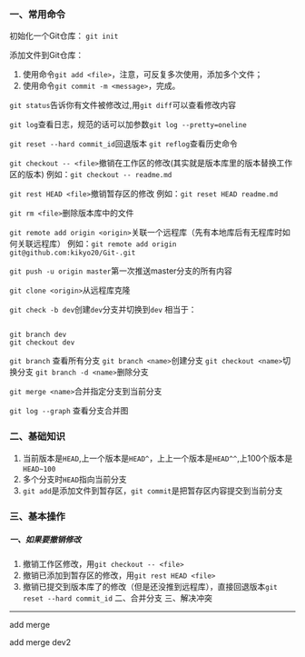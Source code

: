 ### 一、常用命令
初始化一个Git仓库：
`git init`

添加文件到Git仓库：
1. 使用命令`git add <file>`，注意，可反复多次使用，添加多个文件；
2. 使用命令`git commit -m <message>`，完成。

`git status`告诉你有文件被修改过,用`git diff`可以查看修改内容

`git log`查看日志，规范的话可以加参数`git log --pretty=oneline`

`git reset --hard commit_id`回退版本
`git reflog`查看历史命令

`git checkout -- <file>`撤销在工作区的修改(其实就是版本库里的版本替换工作区的版本)
例如：`git checkout -- readme.md`

`git rest HEAD <file>`撤销暂存区的修改
例如：`git reset HEAD readme.md`

`git rm <file>`删除版本库中的文件

`git remote add origin <origin>`关联一个远程库（先有本地库后有无程库时如何关联远程库）
例如：`git remote add origin git@github.com:kikyo20/Git-.git`

`git push -u origin master`第一次推送master分支的所有内容

`git clone <origin>`从远程库克隆

`git check -b dev`创建`dev`分支并切换到`dev`
相当于：

```

git branch dev
git checkout dev

```

`git branch` 查看所有分支
`git branch <name>`创建分支
`git checkout <name>`切换分支
`git branch -d <name>`删除分支

`git merge <name>`合并指定分支到当前分支

`git log --graph` 查看分支合并图

### 二、基础知识
1. 当前版本是`HEAD`,上一个版本是`HEAD^`，上上一个版本是`HEAD^^`,上100个版本是`HEAD~100`
2. 多个分支时`HEAD`指向当前分支
3. `git add`是添加文件到暂存区，`git commit`是把暂存区内容提交到当前分支

### 三、基本操作
##### 一、如果要撤销修改
1. 撤销工作区修改，用`git checkout -- <file>`
2. 撤销已添加到暂存区的修改，用`git rest HEAD <file>`
3. 撤销已提交到版本库了的修改（但是还没推到远程库），直接回退版本`git reset --hard commit_id`
二、合并分支
三、解决冲突







______________________________
add merge


add merge dev2
